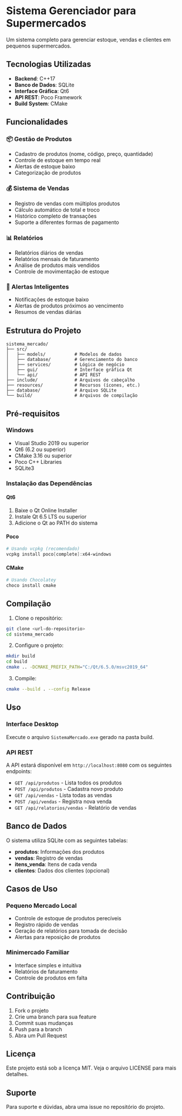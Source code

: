 # Sistema Gerenciador para Supermercados

Um sistema completo para gerenciar estoque, vendas e clientes em pequenos supermercados.

## Tecnologias Utilizadas

- **Backend**: C++17
- **Banco de Dados**: SQLite
- **Interface Gráfica**: Qt6
- **API REST**: Poco Framework
- **Build System**: CMake

## Funcionalidades

### 📦 Gestão de Produtos
- Cadastro de produtos (nome, código, preço, quantidade)
- Controle de estoque em tempo real
- Alertas de estoque baixo
- Categorização de produtos

### 💰 Sistema de Vendas
- Registro de vendas com múltiplos produtos
- Cálculo automático de total e troco
- Histórico completo de transações
- Suporte a diferentes formas de pagamento

### 📊 Relatórios
- Relatórios diários de vendas
- Relatórios mensais de faturamento
- Análise de produtos mais vendidos
- Controle de movimentação de estoque

### 🚨 Alertas Inteligentes
- Notificações de estoque baixo
- Alertas de produtos próximos ao vencimento
- Resumos de vendas diárias

## Estrutura do Projeto

```
sistema_mercado/
├── src/
│   ├── models/           # Modelos de dados
│   ├── database/         # Gerenciamento do banco
│   ├── services/         # Lógica de negócio
│   ├── gui/              # Interface gráfica Qt
│   └── api/              # API REST
├── include/              # Arquivos de cabeçalho
├── resources/            # Recursos (ícones, etc.)
├── database/             # Arquivo SQLite
└── build/                # Arquivos de compilação
```

## Pré-requisitos

### Windows
- Visual Studio 2019 ou superior
- Qt6 (6.2 ou superior)
- CMake 3.16 ou superior
- Poco C++ Libraries
- SQLite3

### Instalação das Dependências

#### Qt6
1. Baixe o Qt Online Installer
2. Instale Qt 6.5 LTS ou superior
3. Adicione o Qt ao PATH do sistema

#### Poco
```powershell
# Usando vcpkg (recomendado)
vcpkg install poco[complete]:x64-windows
```

#### CMake
```powershell
# Usando Chocolatey
choco install cmake
```

## Compilação

1. Clone o repositório:
```bash
git clone <url-do-repositorio>
cd sistema_mercado
```

2. Configure o projeto:
```bash
mkdir build
cd build
cmake .. -DCMAKE_PREFIX_PATH="C:/Qt/6.5.0/msvc2019_64"
```

3. Compile:
```bash
cmake --build . --config Release
```

## Uso

### Interface Desktop
Execute o arquivo `SistemaMercado.exe` gerado na pasta build.

### API REST
A API estará disponível em `http://localhost:8080` com os seguintes endpoints:

- `GET /api/produtos` - Lista todos os produtos
- `POST /api/produtos` - Cadastra novo produto
- `GET /api/vendas` - Lista todas as vendas
- `POST /api/vendas` - Registra nova venda
- `GET /api/relatorios/vendas` - Relatório de vendas

## Banco de Dados

O sistema utiliza SQLite com as seguintes tabelas:

- **produtos**: Informações dos produtos
- **vendas**: Registro de vendas
- **itens_venda**: Itens de cada venda
- **clientes**: Dados dos clientes (opcional)

## Casos de Uso

### Pequeno Mercado Local
- Controle de estoque de produtos perecíveis
- Registro rápido de vendas
- Geração de relatórios para tomada de decisão
- Alertas para reposição de produtos

### Minimercado Familiar
- Interface simples e intuitiva
- Relatórios de faturamento
- Controle de produtos em falta

## Contribuição

1. Fork o projeto
2. Crie uma branch para sua feature
3. Commit suas mudanças
4. Push para a branch
5. Abra um Pull Request

## Licença

Este projeto está sob a licença MIT. Veja o arquivo LICENSE para mais detalhes.

## Suporte

Para suporte e dúvidas, abra uma issue no repositório do projeto.
